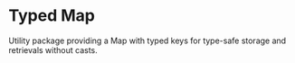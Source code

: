 # Typed Map
Utility package providing a Map with typed keys for type-safe storage and retrievals without casts.
